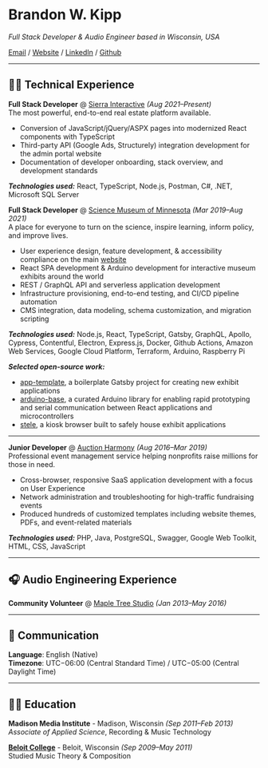 # Brandon W. Kipp

_Full Stack Developer & Audio Engineer based in Wisconsin, USA_

[Email](mailto:brandonwkipp@gmail.com) / [Website](https://brandonwkipp.com/) / [LinkedIn](https://www.linkedin.com/in/brandonwkipp/) / [Github](https://github.com/brandonwkipp/)
___
## <span role="image">&#128104;&#8205;&#128187;</span> Technical Experience
**Full Stack Developer** @ [Sierra Interactive](https://sierrainteractive.com/) _(Aug 2021–Present)_<br/>
The most powerful, end-to-end real estate platform available.
  - Conversion of JavaScript/jQuery/ASPX pages into modernized React components with TypeScript
  - Third-party API (Google Ads, Structurely) integration development for the admin portal website
  - Documentation of developer onboarding, stack overview, and development standards

**_Technologies used:_** React, TypeScript, Node.js, Postman, C#, .NET, Microsoft SQL Server

**Full Stack Developer** @ [Science Museum of Minnesota](https://smm.org/) _(Mar 2019–Aug 2021)_<br/>
A place for everyone to turn on the science, inspire learning, inform policy, and improve lives.
  - User experience design, feature development, & accessibility compliance on the main [website](https://smm.org/)
  - React SPA development & Arduino development for interactive museum exhibits around the world
  - REST / GraphQL API and serverless application development
  - Infrastructure provisioning, end-to-end testing, and CI/CD pipeline automation
  - CMS integration, data modeling, schema customization, and migration scripting

**_Technologies used:_** Node.js, React, TypeScript, Gatsby, GraphQL, Apollo, Cypress, Contentful, Electron, Express.js, Docker, Github Actions, Amazon Web Services, Google Cloud Platform, Terraform, Arduino, Raspberry Pi

**_Selected open-source work:_**
  - [app-template](https://github.com/scimusmn/app-template), a boilerplate Gatsby project for creating new exhibit applications
  - [arduino-base](https://github.com/scimusmn/arduino-base), a curated Arduino library for enabling rapid prototyping and serial communication between React applications and microcontrollers
  - [stele](https://github.com/scimusmn/stele), a kiosk browser built to safely house exhibit applications
___
**Junior Developer** @ [Auction Harmony](https://www.auctionharmony.com/) _(Aug 2016–Mar 2019)_<br/>
Professional event management service helping nonprofits raise millions for those in need.
  - Cross-browser, responsive SaaS application development with a focus on User Experience
  - Network administration and troubleshooting for high-traffic fundraising events
  - Produced hundreds of customized templates including website themes, PDFs, and event-related materials

**_Technologies used:_** PHP, Java, PostgreSQL, Swagger, Google Web Toolkit, HTML, CSS, JavaScript
___
## <span role="image">&#127911;</span> Audio Engineering Experience

**Community Volunteer** @ [Maple Tree Studio](https://www.beloit.edu/celeb/recording-studio/) _(Jan 2013–May 2016)_<br/>
___
## <span role="image">&#128172;</span> Communication

**Language**: English (Native)<br/>
**Timezone**: UTC−06:00 (Central Standard Time) /	UTC−05:00 (Central Daylight Time)
___
## <span role="image">&#128104;&#8205;&#127891;</span> Education

**Madison Media Institute** - Madison, Wisconsin _(Sep 2011–Feb 2013)_<br/>
_Associate of Applied Science_, Recording & Music Technology

**[Beloit College](https://www.beloit.edu/)** - Beloit, Wisconsin _(Sep 2009–May 2011)_<br/>
Studied Music Theory & Composition
